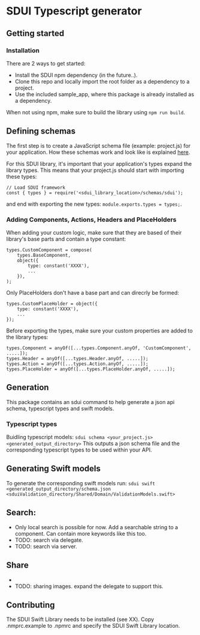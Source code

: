 # SDUI Typescript generator

## Getting started

### Installation 
There are 2 ways to get started:
- Install the SDUI npm dependency (in the future..).
- Clone this repo and locally import the root folder as a dependency to a project.
- Use the included sample_app, where this package is already installed as a dependency.

When not using npm, make sure to build the library using `npm run build`. 

## Defining schemas
The first step is to create a JavaScript schema file (example: project.js) for your application. How these schemas work and look like is explained [here](https://github.com/Q42/openapi-typescript-validator).

For this SDUI library, it's important that your application's types expand the library types. This means that your project.js should start with importing these types:

```
// Load SDUI framework
const { types } = require('<sdui_library_location>/schemas/sdui');
```

and end with exporting the new types: `module.exports.types = types;`. 

### Adding Components, Actions, Headers and PlaceHolders
When adding your custom logic, make sure that they are based of their library's base parts and contain a type constant:

```
types.CustomComponent = compose(
    types.BaseComponent,
    object({
        type: constant('XXXX'),
        ...
    }),
);
```

Only PlaceHolders don't have a base part and can direcrly be formed:

```
types.CustomPlaceHolder = object({
    type: constant('XXXX'),
    ...
});
```

Before exporting the types, make sure your custom properties are added to the library types:

```
types.Component = anyOf([...types.Component.anyOf, 'CustomComponent', .....]);
types.Header = anyOf([...types.Header.anyOf, .....]);
types.Action = anyOf([...types.Action.anyOf, .....]);
types.PlaceHolder = anyOf([...types.PlaceHolder.anyOf, .....]);
```

## Generation
This package contains an sdui command to help generate a json api schema, typescript types and swift models.

### Typescript types

Buidling typescript models:
`sdui schema <your_project.js> <generated_output_directory>`
This outputs a json schema file and the corresponding typescript types to be used within your API.

## Generating Swift models
To generate the corresponding swift models run:
`sdui swift <generated_output_directory/schema.json <sduiValidation_directory/Shared/Domain/ValidationModels.swift>`

## Search:
- Only local search is possible for now. Add a searchable string to a component. Can contain more keywords like this too.
- TODO: search via delegate.
- TODO: search via server.

## Share
- 
- TODO: sharing images. expand the delegate to support this.

## Contributing
The SDUI Swift Library needs to be installed (see XX).
Copy .nmprc.example to .npmrc and specify the SDUI Swift Library location.
